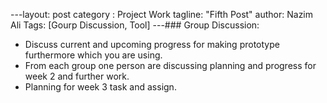 ---layout: post
category : Project Work
tagline: "Fifth Post"
author: Nazim Ali
Tags: [Gourp Discussion, Tool]
---### Group Discussion:
- Discuss current and upcoming progress for making prototype furthermore which you are using.
- From each group one person are discussing planning and progress for week 2 and further work.
- Planning for week 3 task and assign.

